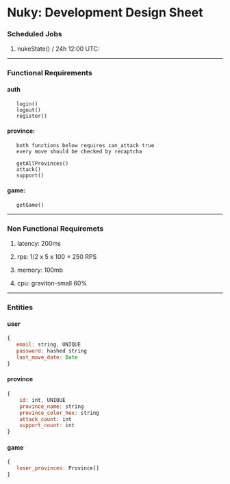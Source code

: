 # Nuky: Development Design Sheet

### Scheduled Jobs

1. nukeState() / 24h 12:00 UTC:

---

### Functional Requirements

#### auth

```
   login()
   logout()
   register()
```

#### province:

```
   both functions below requires can_attack true
   every move should be checked by recaptcha

   getAllProvinces()
   attack()
   support()
```

#### game:

```
   getGame()
```

---

### Non Functional Requiremets

1. latency: 200ms

2. rps: 1/2 x 5 x 100 = 250 RPS

3. memory: 100mb

4. cpu: graviton-small 60%

---

### Entities

#### user

```js
{
   email: string, UNIQUE
   password: hashed string
   last_move_date: Date
}
```

#### province

```js
{
    id: int, UNIQUE
    province_name: string
    province_color_hex: string
    attack_count: int
    support_count: int
}
```

#### game

```js
{
   loser_provinces: Province[]
}
```
